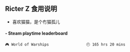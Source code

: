 ## Ricter Z 食用说明
- 喜欢猫猫，是个冇猫孤儿

<!-- steam-box start -->
#### - Steam playtime leaderboard
```text
🎮 World of Warships                 🕘 165 hrs 20 mins
```
<!-- Powered by https://github.com/YouEclipse/steam-box . -->
<!-- steam-box end -->
